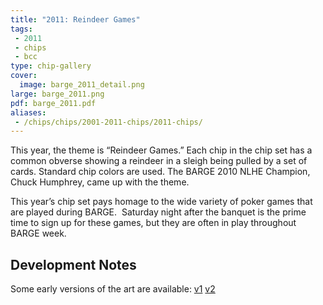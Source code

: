 ```yaml
---
title: "2011: Reindeer Games"
tags:
 - 2011
 - chips
 - bcc
type: chip-gallery
cover:
  image: barge_2011_detail.png
large: barge_2011.png
pdf: barge_2011.pdf
aliases:
 - /chips/chips/2001-2011-chips/2011-chips/
---
```


This year, the theme is &#8220;Reindeer Games.&#8221; Each chip in the chip set
has a common obverse showing a reindeer in a sleigh being pulled by a set of
cards. Standard chip colors are used. The BARGE 2010 NLHE Champion, Chuck
Humphrey, came up with the theme.

This year&#8217;s chip set pays homage to the wide variety of poker games that
are played during BARGE. &nbsp;Saturday night after the banquet is the prime
time to sign up for these games, but they are often in play throughout BARGE
week.

## Development Notes

Some early versions of the art are available: [v1](barge_2011_ideas_v1.pdf) [v2](barge_2011_ideas_v2.pdf)
